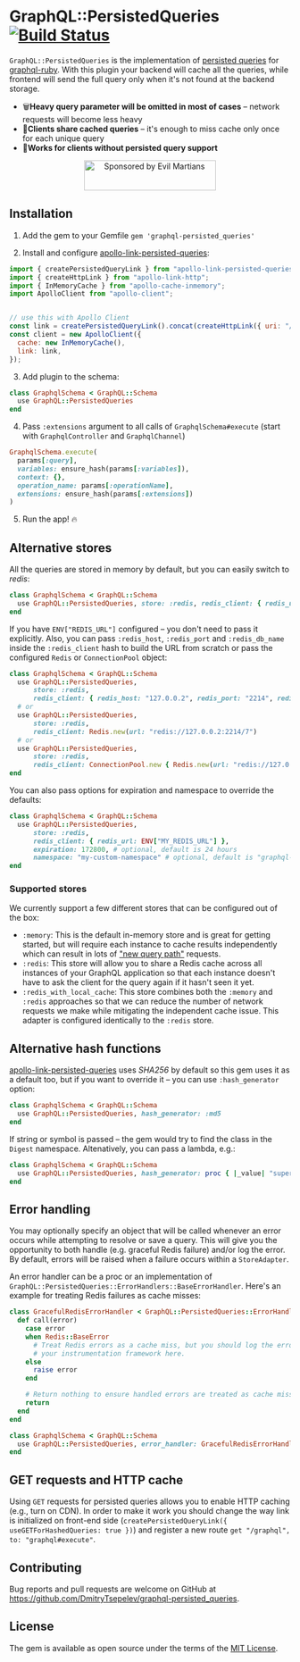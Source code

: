 # GraphQL::PersistedQueries [![Build Status](https://travis-ci.org/DmitryTsepelev/graphql-ruby-persisted_queries.svg?branch=master)](https://travis-ci.org/DmitryTsepelev/graphql-ruby-persisted_queries)


`GraphQL::PersistedQueries` is the implementation of [persisted queries](https://github.com/apollographql/apollo-link-persisted-queries) for [graphql-ruby](https://github.com/rmosolgo/graphql-ruby). With this plugin your backend will cache all the queries, while frontend will send the full query only when it's not found at the backend storage.

- 🗑**Heavy query parameter will be omitted in most of cases** – network requests will become less heavy
- 🤝**Clients share cached queries** – it's enough to miss cache only once for each unique query
- 🎅**Works for clients without persisted query support**


<p align="center">
  <a href="https://evilmartians.com/?utm_source=graphql-ruby-persisted_queries">
    <img src="https://evilmartians.com/badges/sponsored-by-evil-martians.svg" alt="Sponsored by Evil Martians" width="236" height="54">
  </a>
</p>

## Installation

1. Add the gem to your Gemfile `gem 'graphql-persisted_queries'`

2. Install and configure [apollo-link-persisted-queries](https://github.com/apollographql/apollo-link-persisted-queries):

```js
import { createPersistedQueryLink } from "apollo-link-persisted-queries";
import { createHttpLink } from "apollo-link-http";
import { InMemoryCache } from "apollo-cache-inmemory";
import ApolloClient from "apollo-client";


// use this with Apollo Client
const link = createPersistedQueryLink().concat(createHttpLink({ uri: "/graphql" }));
const client = new ApolloClient({
  cache: new InMemoryCache(),
  link: link,
});
```

3. Add plugin to the schema:

```ruby
class GraphqlSchema < GraphQL::Schema
  use GraphQL::PersistedQueries
end
```

4. Pass `:extensions` argument to all calls of `GraphqlSchema#execute` (start with `GraphqlController` and `GraphqlChannel`)

```ruby
GraphqlSchema.execute(
  params[:query],
  variables: ensure_hash(params[:variables]),
  context: {},
  operation_name: params[:operationName],
  extensions: ensure_hash(params[:extensions])
)
```

5. Run the app! 🔥

## Alternative stores

All the queries are stored in memory by default, but you can easily switch to _redis_:

```ruby
class GraphqlSchema < GraphQL::Schema
  use GraphQL::PersistedQueries, store: :redis, redis_client: { redis_url: ENV["MY_REDIS_URL"] }
end
```

If you have `ENV["REDIS_URL"]` configured – you don't need to pass it explicitly. Also, you can pass `:redis_host`, `:redis_port` and `:redis_db_name` inside the `:redis_client` hash to build the URL from scratch or pass the configured `Redis` or `ConnectionPool` object:

```ruby
class GraphqlSchema < GraphQL::Schema
  use GraphQL::PersistedQueries,
      store: :redis,
      redis_client: { redis_host: "127.0.0.2", redis_port: "2214", redis_db_name: "7" }
  # or
  use GraphQL::PersistedQueries,
      store: :redis,
      redis_client: Redis.new(url: "redis://127.0.0.2:2214/7")
  # or
  use GraphQL::PersistedQueries,
      store: :redis,
      redis_client: ConnectionPool.new { Redis.new(url: "redis://127.0.0.2:2214/7") }
end
```

You can also pass options for expiration and namespace to override the defaults:

```ruby
class GraphqlSchema < GraphQL::Schema
  use GraphQL::PersistedQueries,
      store: :redis,
      redis_client: { redis_url: ENV["MY_REDIS_URL"] },
      expiration: 172800, # optional, default is 24 hours
      namespace: "my-custom-namespace" # optional, default is "graphql-persisted-query"
end
```

### Supported stores

We currently support a few different stores that can be configured out of the box:

- `:memory`: This is the default in-memory store and is great for getting started, but will require each instance to cache results independently which can result in lots of ["new query path"](https://blog.apollographql.com/improve-graphql-performance-with-automatic-persisted-queries-c31d27b8e6ea) requests.
- `:redis`: This store will allow you to share a Redis cache across all instances of your GraphQL application so that each instance doesn't have to ask the client for the query again if it hasn't seen it yet.
- `:redis_with_local_cache`: This store combines both the `:memory` and `:redis` approaches so that we can reduce the number of network requests we make while mitigating the independent cache issue.  This adapter is configured identically to the `:redis` store.

## Alternative hash functions

[apollo-link-persisted-queries](https://github.com/apollographql/apollo-link-persisted-queries) uses _SHA256_ by default so this gem uses it as a default too, but if you want to override it – you can use `:hash_generator` option:

```ruby
class GraphqlSchema < GraphQL::Schema
  use GraphQL::PersistedQueries, hash_generator: :md5
end
```

If string or symbol is passed – the gem would try to find the class in the `Digest` namespace. Altenatively, you  can pass a lambda, e.g.:

```ruby
class GraphqlSchema < GraphQL::Schema
  use GraphQL::PersistedQueries, hash_generator: proc { |_value| "super_safe_hash!!!" }
end
```

## Error handling

You may optionally specify an object that will be called whenever an error occurs while attempting to resolve or save a query.  This will give you the opportunity to both handle (e.g. graceful Redis failure) and/or log the error.  By default, errors will be raised when a failure occurs within a `StoreAdapter`.

An error handler can be a proc or an implementation of `GraphQL::PersistedQueries::ErrorHandlers::BaseErrorHandler`.  Here's an example for treating Redis failures as cache misses:

```ruby
class GracefulRedisErrorHandler < GraphQL::PersistedQueries::ErrorHandlers::BaseErrorHandler
  def call(error)
    case error
    when Redis::BaseError
      # Treat Redis errors as a cache miss, but you should log the error into
      # your instrumentation framework here.
    else
      raise error
    end

    # Return nothing to ensure handled errors are treated as cache misses
    return
  end
end

class GraphqlSchema < GraphQL::Schema
  use GraphQL::PersistedQueries, error_handler: GracefulRedisErrorHandler.new
end
```

## GET requests and HTTP cache

Using `GET` requests for persisted queries allows you to enable HTTP caching (e.g., turn on CDN). In order to make it work you should change the way link is initialized on front-end side (`createPersistedQueryLink({ useGETForHashedQueries: true })`) and register a new route `get "/graphql", to: "graphql#execute"`.

## Contributing

Bug reports and pull requests are welcome on GitHub at https://github.com/DmitryTsepelev/graphql-persisted_queries.

## License

The gem is available as open source under the terms of the [MIT License](https://opensource.org/licenses/MIT).
